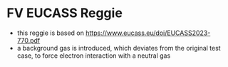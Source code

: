 # FV EUCASS Reggie
- this reggie is based on https://www.eucass.eu/doi/EUCASS2023-770.pdf
- a background gas is introduced, which deviates from the original test case, to force electron interaction with a neutral gas
